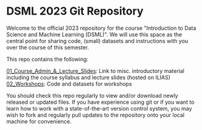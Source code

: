 # DSML 2023 Git Repository

Welcome to the official 2023 repository for the course "Introduction to Data Science and Machine Learning (DSML)". We will use this space as the central point for sharing code, (small) datasets and instructions with you over the course of this semester.

This repo contains the following:

[01_Course_Admin_&_Lecture_Slides](01_Course_Admin_&_Lecture_Slides): Link to misc. introductory material including the course syllabus and lecture slides (hosted on ILIAS)
[02_Workshops](02_Workshops): Code and datasets for workshops

You should check this repo regularly to view and/or download newly released or updated files. If you have experience using git or if you want to learn how to work with a state-of-the-art version control system, you may wish to fork and regularly pull updates to the repository onto your local machine for convenience.
